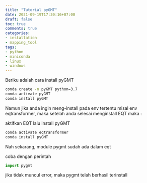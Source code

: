 ```yaml
---
title: "Tutorial pyGMT"
date: 2021-09-19T17:30:16+07:00
draft: false
toc: true
comments: true
categories:
- installation
- mapping_tool
tags:
- python
- miniconda
- linux
- windows
---
```


Beriku adalah cara install pyGMT

``` bash
conda create -n pyGMT python=3.7
conda activate pyGMT
conda install pyGMT
```

Namun jika anda ingin meng-install pada env tertentu misal env eqtransformer, maka setelah anda selesai menginstall EQT maka :

aktifkan EQT lalu install pyGMT

``` bash
conda activate eqtransformer
conda install pyGMT
``` 

Nah sekarang, module pygmt sudah ada dalam eqt

coba dengan perintah 

``` python
import pygmt
```

jika tidak muncul error, maka pygmt telah berhasil terinstall 
